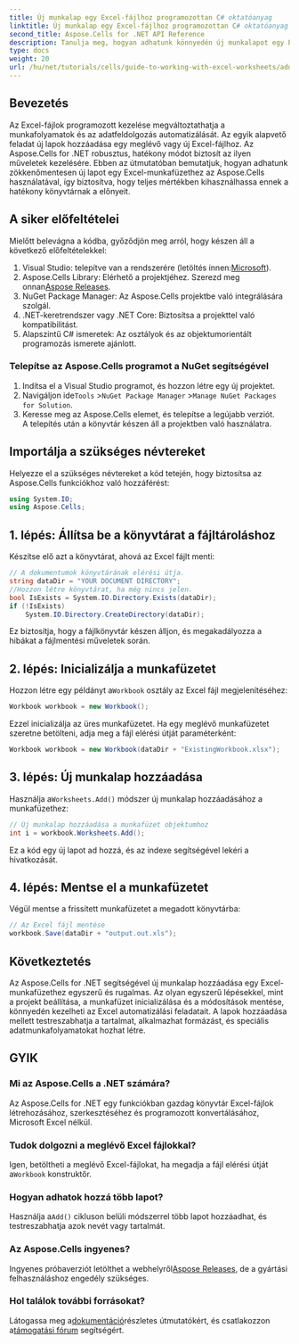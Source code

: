 ```yaml
---
title: Új munkalap egy Excel-fájlhoz programozottan C# oktatóanyag
linktitle: Új munkalap egy Excel-fájlhoz programozottan C# oktatóanyag
second_title: Aspose.Cells for .NET API Reference
description: Tanulja meg, hogyan adhatunk könnyedén új munkalapot egy Excel-fájlhoz az Aspose.Cells for .NET segítségével. Ez az átfogó útmutató lépésenkénti megközelítést, kódmintákat és hasznos tippeket kínál.
type: docs
weight: 20
url: /hu/net/tutorials/cells/guide-to-working-with-excel-worksheets/add-new-sheet-to-excel-file-csharp-tutorial/
---
```

## Bevezetés

Az Excel-fájlok programozott kezelése megváltoztathatja a munkafolyamatok és az adatfeldolgozás automatizálását. Az egyik alapvető feladat új lapok hozzáadása egy meglévő vagy új Excel-fájlhoz. Az Aspose.Cells for .NET robusztus, hatékony módot biztosít az ilyen műveletek kezelésére. Ebben az útmutatóban bemutatjuk, hogyan adhatunk zökkenőmentesen új lapot egy Excel-munkafüzethez az Aspose.Cells használatával, így biztosítva, hogy teljes mértékben kihasználhassa ennek a hatékony könyvtárnak a előnyeit.

## A siker előfeltételei

Mielőtt belevágna a kódba, győződjön meg arról, hogy készen áll a következő előfeltételekkel:

1.  Visual Studio: telepítve van a rendszerére (letöltés innen:[Microsoft](https://visualstudio.microsoft.com/)).
2.  Aspose.Cells Library: Elérhető a projektjéhez. Szerezd meg onnan[Aspose Releases](https://releases.aspose.com/cells/net/).
3. NuGet Package Manager: Az Aspose.Cells projektbe való integrálására szolgál.
4. .NET-keretrendszer vagy .NET Core: Biztosítsa a projekttel való kompatibilitást.
5. Alapszintű C# ismeretek: Az osztályok és az objektumorientált programozás ismerete ajánlott.

### Telepítse az Aspose.Cells programot a NuGet segítségével

1. Indítsa el a Visual Studio programot, és hozzon létre egy új projektet.
2.  Navigáljon ide`Tools` >`NuGet Package Manager` >`Manage NuGet Packages for Solution`.
3. Keresse meg az Aspose.Cells elemet, és telepítse a legújabb verziót.  
   A telepítés után a könyvtár készen áll a projektben való használatra.


## Importálja a szükséges névtereket

Helyezze el a szükséges névtereket a kód tetején, hogy biztosítsa az Aspose.Cells funkciókhoz való hozzáférést:

```csharp
using System.IO;
using Aspose.Cells;
```

## 1. lépés: Állítsa be a könyvtárat a fájltároláshoz

Készítse elő azt a könyvtárat, ahová az Excel fájlt menti:

```csharp
// A dokumentumok könyvtárának elérési útja.
string dataDir = "YOUR DOCUMENT DIRECTORY";
//Hozzon létre könyvtárat, ha még nincs jelen.
bool IsExists = System.IO.Directory.Exists(dataDir);
if (!IsExists)
    System.IO.Directory.CreateDirectory(dataDir);
```

Ez biztosítja, hogy a fájlkönyvtár készen álljon, és megakadályozza a hibákat a fájlmentési műveletek során.


## 2. lépés: Inicializálja a munkafüzetet

 Hozzon létre egy példányt a`Workbook` osztály az Excel fájl megjelenítéséhez:

```csharp
Workbook workbook = new Workbook();
```

Ezzel inicializálja az üres munkafüzetet. Ha egy meglévő munkafüzetet szeretne betölteni, adja meg a fájl elérési útját paraméterként:

```csharp
Workbook workbook = new Workbook(dataDir + "ExistingWorkbook.xlsx");
```


## 3. lépés: Új munkalap hozzáadása

 Használja a`Worksheets.Add()` módszer új munkalap hozzáadásához a munkafüzethez:

```csharp
// Új munkalap hozzáadása a munkafüzet objektumhoz
int i = workbook.Worksheets.Add();
```

Ez a kód egy új lapot ad hozzá, és az indexe segítségével lekéri a hivatkozását.


## 4. lépés: Mentse el a munkafüzetet

Végül mentse a frissített munkafüzetet a megadott könyvtárba:

```csharp
// Az Excel fájl mentése
workbook.Save(dataDir + "output.out.xls");
```

## Következtetés

Az Aspose.Cells for .NET segítségével új munkalap hozzáadása egy Excel-munkafüzethez egyszerű és rugalmas. Az olyan egyszerű lépésekkel, mint a projekt beállítása, a munkafüzet inicializálása és a módosítások mentése, könnyedén kezelheti az Excel automatizálási feladatait. A lapok hozzáadása mellett testreszabhatja a tartalmat, alkalmazhat formázást, és speciális adatmunkafolyamatokat hozhat létre.

## GYIK

### Mi az Aspose.Cells a .NET számára?

Az Aspose.Cells for .NET egy funkciókban gazdag könyvtár Excel-fájlok létrehozásához, szerkesztéséhez és programozott konvertálásához, Microsoft Excel nélkül.

### Tudok dolgozni a meglévő Excel fájlokkal?

 Igen, betöltheti a meglévő Excel-fájlokat, ha megadja a fájl elérési útját a`Workbook` konstruktőr.

### Hogyan adhatok hozzá több lapot?

 Használja a`Add()` cikluson belüli módszerrel több lapot hozzáadhat, és testreszabhatja azok nevét vagy tartalmát.

### Az Aspose.Cells ingyenes?

 Ingyenes próbaverziót letölthet a webhelyről[Aspose Releases](https://releases.aspose.com/), de a gyártási felhasználáshoz engedély szükséges.

### Hol találok további forrásokat?

 Látogassa meg a[dokumentáció](https://reference.aspose.com/cells/net/)részletes útmutatókért, és csatlakozzon a[támogatási fórum](https://forum.aspose.com/c/cells/9) segítségért.